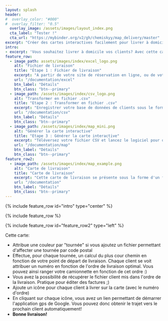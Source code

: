 ```yaml
---
layout: splash
header:
#  overlay_color: "#000"
#  overlay_filter: "0.5"
  overlay_image: /assets/images/layout_index.png
  cta_label: "Tester !"
  cta_url: "https://mybinder.org/v2/gh/chemiskyy/map_delivery/master"
excerpt: "Créer des cartes interactives facilement pour livrer à domicile"
intro: 
- excerpt: 'Vous souhaitez livrer à domicile vos clients? Avec cette carte interactive vous pourrez facilement définir une carte de livraison avec les informations essentielles et la possibilité de connecter directement votre navigateur gps (sur téléphone). Voici comment procéder:'
feature_row:
  - image_path: assets/images/index/excel_logo.png
    alt: "Fichier de livraison"
    title: "Étape 1 : Fichier de livraison"
    excerpt: "A partir de votre site de réservation en ligne, ou de votre tableur préféré"
    url: "/documentation/excel"
    btn_label: "Détails"
    btn_class: "btn--primary"
  - image_path: /assets/images/index/csv_logo.png
    alt: "Transformer en fichier .csv"
    title: "Etape 2 : Transformer en fichier .csv"
    excerpt: "Enregistrer votre base de données de clients sous le format CSV (UTF-8) pour qu'il puisse être lu par le générateur de cartes de livraison"
    url: "/documentation/csv"
    btn_label: "Détails"
    btn_class: "btn--primary"
  - image_path: /assets/images/index/map_mini.png
    alt: "Générer la carte interactive"
    title: "Etape 3 : Générer la carte interactive"
    excerpt: "Téléversez votre fichier CSV et lancez le logiciel pour obtenir votre **carte interactive**"
    url: "/documentation/map"
    btn_label: "Détails"
    btn_class: "btn--primary"
feature_row2:
  - image_path: /assets/images/index/map_example.png
    alt: "Carte de livraison"
    title: "Carte de livraison"
    excerpt: "Cette carte de livraison se présente sous la forme d'un fichier html. Vous pouvez le télécharger sur votre téléphone portable pour l'utiliser pendant votre tournée de livraison"
    url: "/documentation"
    btn_label: "Détails"
    btn_class: "btn--primary"
---
```


{% include feature_row id="intro" type="center" %}

{% include feature_row %}

{% include feature_row id="feature_row2" type="left" %}

Cette carte:

- Attribue une couleur par "tournée" si vous ajoutez un fichier permettant d'affecter une tournée par code postal
- Effectue, pour chaque tournée, un calcul du plus cour chemin en fonction de votre point de départ de livraison. Chaque client se voit attribuer un numéro en fonction de l'ordre de livraison optimal. Vous pouvez ainsi ranger votre camionnette en fonction de cet ordre :)
- Vous avez la possibilité de récupérer le fichier client mis dans l'ordre de la livraison. Pratique pour éditer des factures ;)
- Ajoute un icône pour chaque client à livrer sur la carte (avec le numéro d'ordre)
- En cliquant sur chaque icône, vous avez un lien permettant de démarrer l'application gps de Google. Vous pouvez donc obtenir le trajet vers le prochain client automatiquement!
- **Bonne livraison!**

